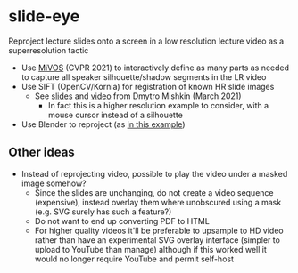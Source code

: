 # slide-eye

Reproject lecture slides onto a screen in a low resolution lecture video
as a superresolution tactic

- Use [MiVOS](https://github.com/hkchengrex/MiVOS/) (CVPR 2021) to interactively
  define as many parts as needed to capture all speaker silhouette/shadow segments
  in the LR video
- Use SIFT (OpenCV/Kornia) for registration of known HR slide images
  - See [slides](https://drive.google.com/file/d/1o1YwDI61SJYCoEn2t5DwH3C7pP6KvBNF/view)
    and [video](https://drive.google.com/file/d/10qGr4Eek6W3w7trElCg45brC2JCtFLqW/view)
    from Dmytro Mishkin (March 2021)
    - In fact this is a higher resolution example to consider, with a mouse cursor
      instead of a silhouette
- Use Blender to reproject (as
  [in this example](https://matthewearl.github.io/2021/03/06/mars2020-reproject/))

## Other ideas

- Instead of reprojecting video, possible to play the video under a masked image somehow?
  - Since the slides are unchanging, do not create a video sequence (expensive), instead
    overlay them where unobscured using a mask (e.g. SVG surely has such a feature?)
  - Do not want to end up converting PDF to HTML
  - For higher quality videos it'll be preferable to upsample to HD video rather than
    have an experimental SVG overlay interface (simpler to upload to YouTube than manage)
    although if this worked well it would no longer require YouTube and permit self-host
